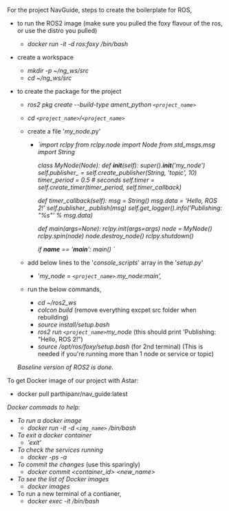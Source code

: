 For the project NavGuide, steps to create the boilerplate for ROS,

* to run the ROS2 image (make sure you pulled the foxy flavour of the ros, or use the distro you pulled)

  * *docker run -it -d ros:foxy /bin/bash*
* create a workspace

  * *mkdir -p ~/ng_ws/src*
  * *cd ~/ng_ws/src*
* to create the package for the project

  * *ros2 pkg create --build-type ament_python `<project_name>`*
  * *cd `<project_name>`/`<project_name>`*
  * create a file '*my_node.p*y'

    * *`import rclpy
      from rclpy.node import Node
      from std_msgs.msg import String*

      *class MyNode(Node):
      def __init__(self):
      super().__init__('my_node')
      self.publisher_ = self.create_publisher(String, 'topic', 10)
      timer_period = 0.5  # seconds
      self.timer = self.create_timer(timer_period, self.timer_callback)*

      *def timer_callback(self):
      msg = String()
      msg.data = 'Hello, ROS 2!'
      self.publisher_.publish(msg)
      self.get_logger().info('Publishing: "%s"' % msg.data)*

      *def main(args=None):
      rclpy.init(args=args)
      node = MyNode()
      rclpy.spin(node)
      node.destroy_node()
      rclpy.shutdown()*

      *if __name__ == '__main__':
      main()
      `*
  * add below lines to the '*console_scripts*' array in the '*setup.py*'

    * '*my_node = `<project_name>`.my_node:main',*
  * run the below commands,

    * *cd ~/ros2_ws*
    * *colcon build* (remove everything excpet src folder when rebuilding)
    * *source install/setup.bash*
    * *ros2 run `<project_name>`my_node*  (this should print 'Publishing: "Hello, ROS 2!")
    * *source /opt/ros/foxy/setup.bash* (for 2nd terminal) (This is needed if you're running more than 1 node or service or topic)

  *Baseline version of ROS2 is done.*

To get Docker image of our project with Astar:

* docker pull parthipanr/nav_guide:latest

*Docker commads to help:*

* *To run a docker image*
  * *docker run -it -d `<img_name>` /bin/bash*
* *To exit  a docker container*
  * *'exit'*
* *To check the services running*
  * *docker -ps -a*
* *To commit the changes* (use this sparingly)
  * *docker commit <container_id> <new_name>*
* *To see the list of Docker images*
  * *docker images*
* To run a new terminal of a contianer,
  * d*ocker exec -it /bin/bash*

